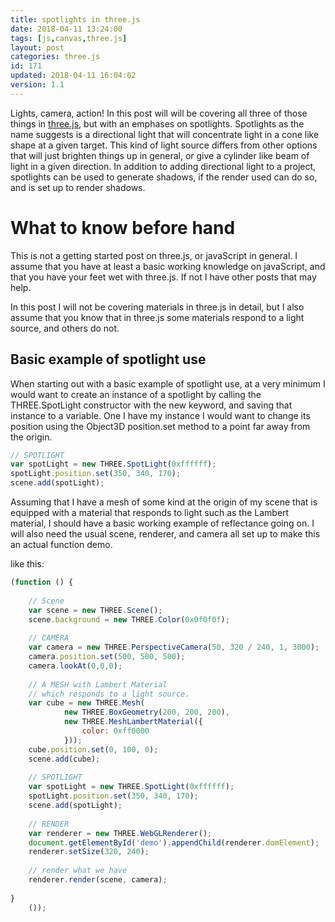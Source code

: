 ```yaml
---
title: spotlights in three.js
date: 2018-04-11 13:24:00
tags: [js,canvas,three.js]
layout: post
categories: three.js
id: 171
updated: 2018-04-11 16:04:02
version: 1.1
---
```


Lights, camera, action! In this post will will be covering all three of those things in [three.js](https://threejs.org/), but with an emphases on spotlights. Spotlights as the name suggests is a directional light that will concentrate light in a cone like shape at a given target. This kind of light source differs from other options that will just brighten things up in general, or give a cylinder like beam of light in a given direction. In addition to adding directional light to a project, spotlights can be used to generate shadows, if the render used can do so, and is set up to render shadows.

<!-- more -->

# What to know before hand

This is not a getting started post on three.js, or javaScript in general. I assume that you have at least a basic working knowledge on javaScript, and that you have your feet wet with three.js. If not I have other posts that may help.

In this post I will not be covering materials in three.js in detail, but I also assume that you know that in three.js some materials respond to a light source, and others do not.

## Basic example of spotlight use

When starting out with a basic example of spotlight use, at a very minimum I would want to create an instance of a spotlight by calling the THREE.SpotLight constructor with the new keyword, and saving that instance to a variable. One I have my instance I would want to change its position using the Object3D position.set method to a point far away from the origin.

```js
// SPOTLIGHT
var spotLight = new THREE.SpotLight(0xffffff);
spotLight.position.set(350, 340, 170);
scene.add(spotLight);
```

Assuming that I have a mesh of some kind at the origin of my scene that is equipped with a material that responds to light such as the Lambert material, I should have a basic working example of reflectance going on. I will also need the usual scene, renderer, and camera all set up to make this an actual function demo.

like this:
```js
(function () {
 
    // Scene
    var scene = new THREE.Scene();
    scene.background = new THREE.Color(0x0f0f0f);
 
    // CAMERA
    var camera = new THREE.PerspectiveCamera(50, 320 / 240, 1, 3000);
    camera.position.set(500, 500, 500);
    camera.lookAt(0,0,0);
 
    // A MESH with Lambert Material
    // which responds to a light source.
    var cube = new THREE.Mesh(
            new THREE.BoxGeometry(200, 200, 200),
            new THREE.MeshLambertMaterial({
                color: 0xff0000
            }));
    cube.position.set(0, 100, 0);
    scene.add(cube);
 
    // SPOTLIGHT
    var spotLight = new THREE.SpotLight(0xffffff);
    spotLight.position.set(350, 340, 170);
    scene.add(spotLight);
 
    // RENDER
    var renderer = new THREE.WebGLRenderer();
    document.getElementById('demo').appendChild(renderer.domElement);
    renderer.setSize(320, 240);
 
    // render what we have
    renderer.render(scene, camera);
 
}
    ());
```